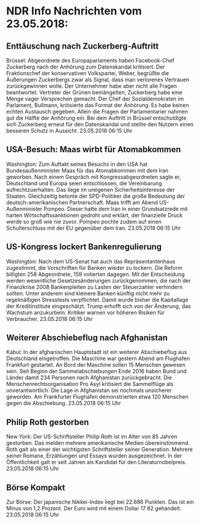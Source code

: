 # NDR Info Nachrichten vom 23.05.2018:


## Enttäuschung nach Zuckerberg-Auftritt
Brüssel:	Abgeordnete des Europaparlaments haben Facebook-Chef Zuckerberg nach der Anhörung zum Datenskandal kritisiert. Der Fraktionschef der konservativen Volkspartei, Weber, begrüßte die Äußerungen Zuckerbergs zwar als Signal, dass man verlorenes Vertrauen zurückgewinnen wolle. Der Unternehmer habe aber nicht alle Fragen beantwortet. Vertreter der Grünen bemängelten, Zuckerberg habe eine Menge vager Versprechen gemacht. Der Chef der Sozialdemokraten im Parlament, Bullmann, kritisierte das Format der Anhörung. Es habe keinen echten Austausch gegeben. Allein die Fragen der Parlamentarier nahmen gut die Hälfte der Anhörung ein. Bei dem Auftritt in Brüssel entschuldigte sich Zuckerberg erneut für den Datenskandal und stellte den Nutzern einen besseren Schutz in Aussicht. 23.05.2018 06:15 Uhr 

## USA-Besuch: Maas wirbt für Atomabkommen
Washington: Zum Auftakt seines Besuchs in den USA hat Bundesaußenminister Maas für das Atomabkommen mit dem Iran geworben. Nach einem Gespräch mit Kongressabgeordneten sagte er, Deutschland und Europa seien entschlossen, die Vereinbarung aufrechtzuerhalten. Das liege im ureigenen Sicherheitsinteresse der Staaten. Gleichzeitig betonte der SPD-Politiker die große Bedeutung der deutsch-amerikanischen Partnerschaft. Maas trifft am Abend US-Außenminister Pompeo. Dieser hatte dem Iran in einer Grundsatzrede mit harten Wirtschaftssanktionen gedroht und erklärt, der finanzielle Druck werde so groß wie nie zuvor. Pompeo pochte zudem auf einen Schulterschluss mit der EU gegenüber dem Iran. 23.05.2018 06:15 Uhr 

## US-Kongress lockert Bankenregulierung
Washington: Nach dem US-Senat hat auch das Repräsentantenhaus zugestimmt, die Vorschriften für Banken wieder zu lockern. Die Reform billigten 258 Abgeordnete, 159 votierten dagegen. Mit der Entscheidung werden wesentliche Gesetzesänderungen zurückgenommen, die nach der Finanzkrise 2008 Bankenpleiten zu Lasten der Steuerzahler verhindern sollten. Unter anderem sind kleinere Banken künftig nicht mehr zu regelmäßigen Stresstests verpflichtet. Damit wurde bisher die Kapitallage der Kreditinstitute eingeschätzt. Trump erhofft sich von der Änderung, das Wachstum anzukurbeln. Kritiker warnen vor höheren Risiken für Verbraucher. 23.05.2018 06:15 Uhr 

## Weiterer Abschiebeflug nach Afghanistan
Kabul: In der afghanischen Hauptstadt ist ein weiterer Abschiebeflug aus Deutschland eingetroffen. Die Maschine war gestern Abend am Flughafen Frankfurt gestartet. An Bord der Maschine sollen 15 Menschen gewesen sein. Seit Beginn der Sammelabschiebungen Ende 2016 haben Bund und Länder damit 234 Personen nach Afghanistan zurückgebracht. Die Menschenrechtsorganisation Pro Asyl kritisiert die Sammelflüge als unverantwortlich. Die Lage in Afghanistan sei nochmals unsicherer geworden. Am Frankfurter Flughafen demonstrierten etwa 120 Menschen gegen die Abschiebung. 23.05.2018 06:15 Uhr 

## Philip Roth gestorben
New York: Der US-Schriftsteller Philip Roth ist im Alter von 85 Jahren gestorben. Das melden mehrere amerikanische Medien übereinstimmend. Roth galt als einer der wichtigsten Schriftsteller seiner Generation. Mehrere seiner Romane, Erzählungen und Essays wurden ausgezeichnet. In der Öffentlichkeit galt er seit Jahren als Kandidat für den Literaturnobelpreis. 23.05.2018 06:15 Uhr 

## Börse Kompakt
Zur Börse: Der japanische Nikkei-Index liegt bei 22.686 Punkten. Das ist ein Minus von 1,2 Prozent. Der Euro wird mit einem Dollar 17 62 gehandelt. 23.05.2018 06:15 Uhr 
